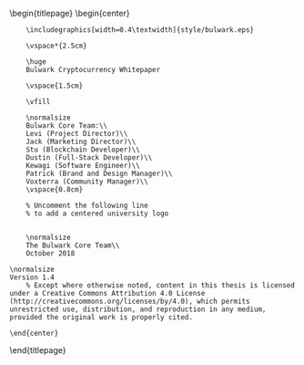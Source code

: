 <!--
This is the Latex-heavy title page.
People outside UCL may want to remove the header logo
and add the centred logo
-->

\begin{titlepage}
    \begin{center}


        \includegraphics[width=0.4\textwidth]{style/bulwark.eps}

        \vspace*{2.5cm}

        \huge
        Bulwark Cryptocurrency Whitepaper

        \vspace{1.5cm}

        \vfill

        \normalsize
        Bulwark Core Team:\\
        Levi (Project Director)\\
        Jack (Marketing Director)\\
        Stu (Blockchain Developer)\\
        Dustin (Full-Stack Developer)\\
        Kewagi (Software Engineer)\\
        Patrick (Brand and Design Manager)\\
        Voxterra (Community Manager)\\
        \vspace{0.8cm}

        % Uncomment the following line
        % to add a centered university logo


        \normalsize
        The Bulwark Core Team\\
        October 2018

	\normalsize
	Version 1.4
        % Except where otherwise noted, content in this thesis is licensed under a Creative Commons Attribution 4.0 License (http://creativecommons.org/licenses/by/4.0), which permits unrestricted use, distribution, and reproduction in any medium, provided the original work is properly cited.

    \end{center}
\end{titlepage}
